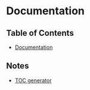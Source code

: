 # Documentation

## Table of Contents

- [Documentation](#documentation)

## Notes

- [TOC generator](https://ecotrust-canada.github.io/markdown-toc/)

